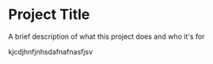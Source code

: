 
# Project Title

A brief description of what this project does and who it's for

kjcdjhnfjnhsdafnafnasfjsv